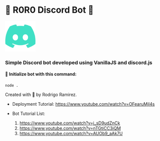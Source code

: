 # 🤖 R0R0 Discord Bot 🤖

<img  style="display:inline-block"  alt="Logo"  height="100px"  src="https://raw.githubusercontent.com/8rb/R0R0/00ee88737a86733647d1a54cdf9e5e2adba896ad/assets/logo.png?token=AJRABMRFA6OHBCZUI3RITYDBCLGEG" />

### Simple Discord bot developed using VanillaJS and discord.js

#### 🎉 Initialize bot with this command:

`node .`

Created with 🦔 by Rodrigo Ramirez.


- Deployment Tutorial: https://www.youtube.com/watch?v=OFearuMjI4s

- Bot Tutorial List:
    1. https://www.youtube.com/watch?v=j_sD9udZnCk
    2. https://www.youtube.com/watch?v=nTGtiCC3iQM
    3. https://www.youtube.com/watch?v=AUOb9_aAk7U